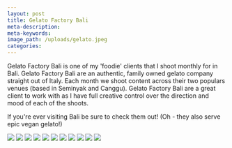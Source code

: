 ```yaml
---
layout: post
title: Gelato Factory Bali
meta-description:
meta-keywords:
image_path: /uploads/gelato.jpeg
categories:
---
```


Gelato Factory Bali is one of my 'foodie' clients that I shoot monthly for in Bali. Gelato Factory Bali are an authentic, family owned gelato company straight out of Italy. Each month we shoot content across their two populars venues (based in Seminyak and Canggu). Gelato Factory Bali are a great client to work with as I have full creative control over the direction and mood of each of the shoots. 

If you're ever visiting Bali be sure to check them out! (Oh - they also serve epic vegan gelato!)

![](/uploads/-y4a0120.jpg) ![](/uploads/-y4a9992.jpg) ![](/uploads/-y4a9881.jpg) ![](/uploads/-y4a9856.jpg) ![](/uploads/-y4a9747.jpg) ![](blob:https://app.cloudcannon.com/695774e6-396b-4ff0-9f21-b7212e919fd9) ![](blob:https://app.cloudcannon.com/1fcd8e79-1fde-4922-81ed-f5b808a2b199) ![](/uploads/-y4a0201.jpg) ![](/uploads/-y4a0257.jpg) ![](/uploads/-y4a9753.jpg) ![](/uploads/-y4a0185.jpg)